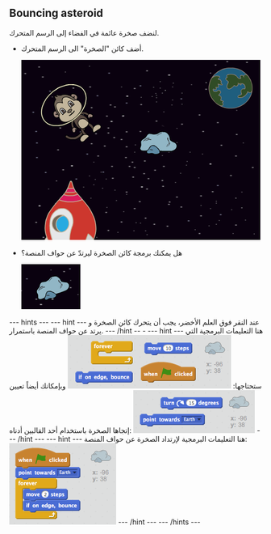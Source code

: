 ## Bouncing asteroid

لنضف صخرة عائمة في الفضاء إلى الرسم المتحرك.

+ أضف كائن "الصخرة" الى الرسم المتحرك.
    
    ![إضافة كائن القرد](images/space-rock-sprite.png)

+ هل يمكنك برمجة كائن الصخرة ليرتدّ عن حواف المنصة؟
    
    ![اختبار إرتداد الصخرة](images/space-bounce-test.png)

\--- hints \--- \--- hint \--- عند النقر فوق العلم الأخضر، يجب أن يتحرك كائن الصخرة و يرتد عن حواف المنصة باستمرار. \--- /hint \-- - \--- hint \--- هنا التعليمات البرمجية التي ستحتاجها: ![Blocks for a bouncing rock](images/space-bounce-blocks.png) وبإمكانك أيضاً تعيين إتجاها الصخرة باستخدام أحد القالبين أدناه: ![Setting the rock's initial position](images/space-initial-position.png) \--- /hint \--- \--- hint \--- هنا التعليمات البرمجية لإرتداد الصخرة عن حواف المنصة: ![Code for a bouncing rock](images/space-bounce-code.png) \--- /hint \--- \--- /hints \---